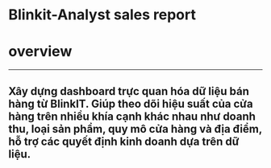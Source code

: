 # Blinkit-Analyst sales report
# overview
---
Xây dựng dashboard trực quan hóa dữ liệu bán hàng từ BlinkIT. Giúp theo dõi hiệu suất của cửa hàng trên nhiều khía cạnh khác nhau như doanh thu, loại sản phẩm, quy mô cửa hàng và địa điểm, hỗ trợ các quyết định kinh doanh dựa trên dữ liệu.
---
